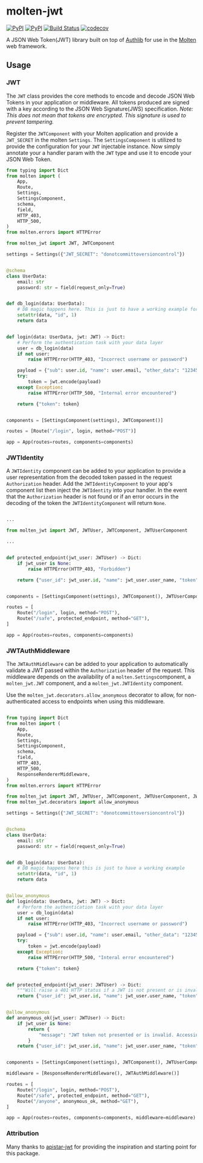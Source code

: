 # molten-jwt


[![PyPI](https://img.shields.io/pypi/v/molten-jwt.svg)](https://pypi.python.org/project/molten-jwt/)
[![PyPI](https://img.shields.io/pypi/pyversions/molten-jwt.svg)](https://pypi.python.org/project/molten-jwt/)
[![Build Status](https://travis-ci.org/androiddrew/molten-jwt.svg?branch=master)](https://travis-ci.org/androiddrew/molten-jwt)
[![codecov](https://codecov.io/gh/androiddrew/molten-jwt/branch/master/graph/badge.svg)](https://codecov.io/gh/androiddrew/molten-jwt)

A JSON Web Token(JWT) library built on top of [Authlib](https://github.com/lepture/authlib) for use in the [Molten](https://github.com/Bogdanp/molten) web framework.

## Usage

### JWT

The `JWT` class provides the core methods to encode and decode JSON Web Tokens in your application or middleware. All tokens produced are signed with a key according to the JSON Web Signature(JWS) specification. *Note: This does not mean that tokens are encrypted. This signature is used to prevent tampering.*

Register the `JWTComponent` with your Molten application and provide a `JWT_SECRET` in the molten `Settings`. The `SettingsComponent` is utilized to provide the configuration for your `JWT` injectable instance. Now simply annotate your a handler param with the `JWT` type and use it to encode your JSON Web Token. 

```python
from typing import Dict
from molten import (
    App,
    Route,
    Settings,
    SettingsComponent,
    schema,
    field,
    HTTP_403,
    HTTP_500,
)
from molten.errors import HTTPError

from molten_jwt import JWT, JWTComponent

settings = Settings({"JWT_SECRET": "donotcommittoversioncontrol"})


@schema
class UserData:
    email: str
    password: str = field(request_only=True)


def db_login(data: UserData):
    # DB magic happens here. This is just to have a working example for copy pasta
    setattr(data, "id", 1)
    return data


def login(data: UserData, jwt: JWT) -> Dict:
    # Perform the authentication task with your data layer
    user = db_login(data)
    if not user:
        raise HTTPError(HTTP_403, "Incorrect username or password")

    payload = {"sub": user.id, "name": user.email, "other_data": "12345"}
    try:
        token = jwt.encode(payload)
    except Exception:
        raise HTTPError(HTTP_500, "Internal error encountered")

    return {"token": token}


components = [SettingsComponent(settings), JWTComponent()]

routes = [Route("/login", login, method="POST")]

app = App(routes=routes, components=components)
```

### JWTIdentity

A `JWTIdentity` component can be added to your application to provide a user representation from the decoded token passed in the request `Authorization` header. Add the `JWTIdentityComponent` to your app's component list then inject the `JWTIdentity` into your handler. In the event that the `Authorization` header is not found or if an error occurs in the decoding of the token the `JWTIdentityComponent` will return `None`. 

```python

...

from molten_jwt import JWT, JWTUser, JWTComponent, JWTUserComponent

...


def protected_endpoint(jwt_user: JWTUser) -> Dict:
    if jwt_user is None:
        raise HTTPError(HTTP_403, "Forbidden")

    return {"user_id": jwt_user.id, "name": jwt_user.user_name, "token": jwt_user.token}


components = [SettingsComponent(settings), JWTComponent(), JWTUserComponent()]

routes = [
    Route("/login", login, method="POST"),
    Route("/safe", protected_endpoint, method="GET"),
]

app = App(routes=routes, components=components)


```

### JWTAuthMiddleware

The `JWTAuthMiddleware` can be added to your application to automatically validate a JWT passed within the `Authorization` header of the request. This middleware depends on the availability of a `molten.Settings`component, a `molten_jwt.JWT` component, and a `molten_jwt.JWTIdentity` component.

Use the `molten_jwt.decorators.allow_anonymous` decorator to allow, for non-authenticated access to endpoints when using this middleware.


```python

from typing import Dict
from molten import (
    App,
    Route,
    Settings,
    SettingsComponent,
    schema,
    field,
    HTTP_403,
    HTTP_500,
    ResponseRendererMiddleware,
)
from molten.errors import HTTPError

from molten_jwt import JWT, JWTUser, JWTComponent, JWTUserComponent, JWTMiddleware
from molten_jwt.decorators import allow_anonymous

settings = Settings({"JWT_SECRET": "donotcommittoversioncontrol"})


@schema
class UserData:
    email: str
    password: str = field(request_only=True)


def db_login(data: UserData):
    # DB magic happens here this is just to have a working example
    setattr(data, "id", 1)
    return data


@allow_anonymous
def login(data: UserData, jwt: JWT) -> Dict:
    # Perform the authentication task with your data layer
    user = db_login(data)
    if not user:
        raise HTTPError(HTTP_403, "Incorrect username or password")

    payload = {"sub": user.id, "name": user.email, "other_data": "12345"}
    try:
        token = jwt.encode(payload)
    except Exception:
        raise HTTPError(HTTP_500, "Interal error encountered")

    return {"token": token}


def protected_endpoint(jwt_user: JWTUser) -> Dict:
    """Will raise a 401 HTTP status if a JWT is not present or is invalid"""
    return {"user_id": jwt_user.id, "name": jwt_user.user_name, "token": jwt_user.token}


@allow_anonymous
def anonymous_ok(jwt_user: JWTUser) -> Dict:
    if jwt_user is None:
        return {
            "message": "JWT token not presented or is invalid. Accessing resource as anonymous."
        }
    return {"user_id": jwt_user.id, "name": jwt_user.user_name, "token": jwt_user.token}


components = [SettingsComponent(settings), JWTComponent(), JWTUserComponent()]

middleware = [ResponseRendererMiddleware(), JWTAuthMiddleware()]

routes = [
    Route("/login", login, method="POST"),
    Route("/safe", protected_endpoint, method="GET"),
    Route("/anyone", anonymous_ok, method="GET"),
]

app = App(routes=routes, components=components, middleware=middleware)

```

### Attribution

Many thanks to [apistar-jwt](https://github.com/audiolion/apistar-jwt) for providing the inspiration and starting point for this package.
